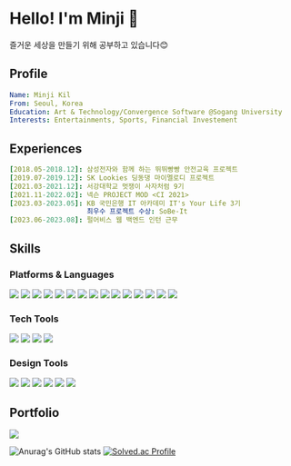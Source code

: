 # Hello! I'm Minji :wave: 
즐거운 세상을 만들기 위해 공부하고 있습니다😊

## Profile
``` yaml
Name: Minji Kil
From: Seoul, Korea
Education: Art & Technology/Convergence Software @Sogang University
Interests: Entertainments, Sports, Financial Investement
```
## Experiences
``` yaml
[2018.05-2018.12]: 삼성전자와 함께 하는 뛰뛰빵빵 안전교육 프로젝트
[2019.07-2019.12]: SK Lookies 딩동댕 마이멜로디 프로젝트
[2021.03-2021.12]: 서강대학교 멋쟁이 사자처럼 9기
[2021.11-2022.02]: 넥슨 PROJECT MOD <CI 2021>
[2023.03-2023.05]: KB 국민은행 IT 아카데미 IT's Your Life 3기
                   최우수 프로젝트 수상: SoBe-It
[2023.06-2023.08]: 펄어비스 웹 백엔드 인턴 근무
```

## Skills

### Platforms & Languages
<img src="https://img.shields.io/badge/Java-5382a1?style=flat-square"/> <img src="https://img.shields.io/badge/Python-3776AB?style=flat-square&logo=Python&logoColor=white"/> <img src="https://img.shields.io/badge/HTML5-E34F26?style=flat-square&logo=HTML5&logoColor=white"/> <img src="https://img.shields.io/badge/CSS3-1572B6?style=flat-square&logo=CSS3&logoColor=white"/> <img src="https://img.shields.io/badge/JavaScript-F7DF1E?style=flat-square&logo=JavaScript&logoColor=black"/> <img src="https://img.shields.io/badge/C/C++-00599C?style=flat-square&logo=cplusplus&logoColor=white"/> <img src="https://img.shields.io/badge/C Sharp-239120?style=flat-square&logo=csharp&logoColor=white"/> <img src="https://img.shields.io/badge/Processing4-006699?style=flat-square&logo=ProcessingFoundation&logoColor=white"/> <img src="https://img.shields.io/badge/Oracle-F80000?style=flat-square&logo=Oracle&logoColor=white"/> <img src="https://img.shields.io/badge/Django-092E20?style=flat-square&logo=Django&logoColor=white"/> <img src="https://img.shields.io/badge/Bootstrap-7952B3?style=flat-square&logo=Bootstrap&logoColor=white"/> <img src="https://img.shields.io/badge/Arduino-00979D?style=flat-square&logo=Arduino&logoColor=white"/>  <img src="https://img.shields.io/badge/React-61DAFB?style=flat-square&logo=React&logoColor=black"/> <img src="https://img.shields.io/badge/Spring/SpringBoot-6DB33F?style=flat-square&logo=Spring&logoColor=white"/> <img src="https://img.shields.io/badge/.NET-512BD4?style=flat-square&logo=.NET&logoColor=white"/> 

### Tech Tools
<img src="https://img.shields.io/badge/Git-F05032?style=flat-square&logo=Git&logoColor=white"/> <img src="https://img.shields.io/badge/Visual Studio-5C2D91?style=flat-square&logo=VisualStudio&logoColor=white"/>  <img src="https://img.shields.io/badge/Visual Studio Code-007ACC?style=flat-square&logo=VisualStudioCode&logoColor=white"/> <img src="https://img.shields.io/badge/Eclipse IDE-F05032?style=flat-square&logo=eclipseide&logoColor=white"/> 

### Design Tools
<img src="https://img.shields.io/badge/Photoshop-31A8FF?style=flat-square&logo=AdobePhotoshop&logoColor=white"/> <img src="https://img.shields.io/badge/Illustrator-FF9A00?style=flat-square&logo=AdobeIllustrator&logoColor=white"/> <img src="https://img.shields.io/badge/Adobe XD-FF61F6?style=flat-square&logo=AdobeXD&logoColor=white"/> <img src="https://img.shields.io/badge/Figma-F24E1E?style=flat-square&logo=Figma&logoColor=white"/> <img src="https://img.shields.io/badge/Premiere Pro-9999FF?style=flat-square&logo=AdobePremierePro&logoColor=white"/> <img src="https://img.shields.io/badge/After Effects-9999FF?style=flat-square&logo=adobeaftereffects&logoColor=white"/> 

## Portfolio
[<img src="https://img.shields.io/badge/Notion-000000?style=flat-square&logo=Notion&logoColor=white"/>](https://past-baker-2c2.notion.site/7f3505ad1ce24835942a8bb2c5f59322)

![Anurag's GitHub stats](https://github-readme-stats.vercel.app/api?username=rninji&theme=buefy&show_icons=true) [![Solved.ac Profile](http://mazassumnida.wtf/api/v2/generate_badge?boj=aaminji)](https://solved.ac/aaminji/)
<!-- ![Top Langs](https://github-readme-stats.vercel.app/api/top-langs/?username=rninji&langs_count=10&layout=compact) -->

